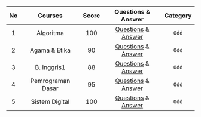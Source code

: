 |**No**| **Courses** | **Score** | **Questions & Answer** | **Category** |
|:----:|:-----------:| :-------: | :--------------------: | :----------: |
|  1   |  Algoritma  |    100    | [Questions](./UTS/S_UTS_AVV_Algo.pdf) & [Answer](./UTS/J_UTS_AVV_Algo.pdf) | ``Odd``          |
|  2   |Agama & Etika|     90    | [Questions](./UTS/S_UTS_AVV_AgamaEtika.pdf) & [Answer](./UTS/J_UTS_AVV_AgamaEtika.pdf) | `Odd` |
|  3   | B. Inggris1 |     88    | [Questions](./UTS/S_UTS_AVV_Ingg1.pdf) & [Answer](https://drive.google.com/file/d/13-2h6yDGg2J1J9mySlRpCXzMUqZrgshO/view) | `Odd` |
|  4   |Pemrograman Dasar| 95    | [Questions](./UTS/S_UTS_AVV_PemDas.pdf) & [Answer](./UTS/J_UTS_AVV_PemDas.pdf) | `Odd` |
|  5   |Sistem Digital|   100    | [Questions](./UTS/S_UTS_AVV_SisDig.pdf) & [Answer](./UTS/J_UTS_AVV_SisDig.pdf) | `Odd` |
